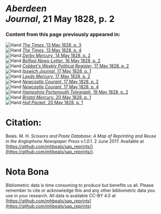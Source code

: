 # *Aberdeen Journal*, 21 May 1828, p. 2  
  
### Content from this page previously appeared in:  
![Hand](http://scissorsandpaste.net/wp-content/uploads/2017/06/smallhandpointer.png) [*The Times*, 13 May 1828, p. 3](https://mhbeals.github.io/sap_html/The-Times/The-Times-13-May-1828-p-3)  
![Hand](http://scissorsandpaste.net/wp-content/uploads/2017/06/smallhandpointer.png) [*The Times*, 13 May 1828, p. 4](https://mhbeals.github.io/sap_html/The-Times/The-Times-13-May-1828-p-4)  
![Hand](http://scissorsandpaste.net/wp-content/uploads/2017/06/smallhandpointer.png) [*Derby Mercury*, 14 May 1828, p. 2](https://mhbeals.github.io/sap_html/Derby-Mercury/Derby-Mercury-14-May-1828-p-2)  
![Hand](http://scissorsandpaste.net/wp-content/uploads/2017/06/smallhandpointer.png) [*Belfast News-Letter*, 16 May 1828, p. 2](https://mhbeals.github.io/sap_html/Belfast-News-Letter/Belfast-News-Letter-16-May-1828-p-2)  
![Hand](http://scissorsandpaste.net/wp-content/uploads/2017/06/smallhandpointer.png) [*Cobbet's Weekly Political Register*, 17 May 1828, p. 2](https://mhbeals.github.io/sap_html/Cobbet's-Weekly-Political-Register/Cobbet's-Weekly-Political-Register-17-May-1828-p-2)  
![Hand](http://scissorsandpaste.net/wp-content/uploads/2017/06/smallhandpointer.png) [*Ipswich Journal*, 17 May 1828, p. 1](https://mhbeals.github.io/sap_html/Ipswich-Journal/Ipswich-Journal-17-May-1828-p-1)  
![Hand](http://scissorsandpaste.net/wp-content/uploads/2017/06/smallhandpointer.png) [*Leeds Mercury*, 17 May 1828, p. 2](https://mhbeals.github.io/sap_html/Leeds-Mercury/Leeds-Mercury-17-May-1828-p-2)  
![Hand](http://scissorsandpaste.net/wp-content/uploads/2017/06/smallhandpointer.png) [*Newcastle Courant*, 17 May 1828, p. 2](https://mhbeals.github.io/sap_html/Newcastle-Courant/Newcastle-Courant-17-May-1828-p-2)  
![Hand](http://scissorsandpaste.net/wp-content/uploads/2017/06/smallhandpointer.png) [*Newcastle Courant*, 17 May 1828, p. 4](https://mhbeals.github.io/sap_html/Newcastle-Courant/Newcastle-Courant-17-May-1828-p-4)  
![Hand](http://scissorsandpaste.net/wp-content/uploads/2017/06/smallhandpointer.png) [*Hampshire Portsmouth Telegraph*, 19 May 1828, p. 2](https://mhbeals.github.io/sap_html/Hampshire-Portsmouth-Telegraph/Hampshire-Portsmouth-Telegraph-19-May-1828-p-2)  
![Hand](http://scissorsandpaste.net/wp-content/uploads/2017/06/smallhandpointer.png) [*Bristol Mercury*, 20 May 1828, p. 1](https://mhbeals.github.io/sap_html/Bristol-Mercury/Bristol-Mercury-20-May-1828-p-1)  
![Hand](http://scissorsandpaste.net/wp-content/uploads/2017/06/smallhandpointer.png) [*Hull Packet*, 20 May 1828, p. 1](https://mhbeals.github.io/sap_html/Hull-Packet/Hull-Packet-20-May-1828-p-1)  


# Citation: 

Beals. M. H. *Scissors and Paste Database: A Map of Reprinting and Reuse in the Anglophone Newspaper Press v.1.0.1.* 2 June 2017. Available at [https://github.com/mhbeals/sap_reprints/](https://github.com/mhbeals/sap_reprints/). 

# Nota Bona

Bibliometric data is time consuming to produce but benefits us all. Please remember to cite or acknowledge this and any other bibliometric data you use in your research. All data is available CC-BY 4.0 at [https://github.com/mhbeals/sap_reprints](https://github.com/mhbeals/sap_reprints)